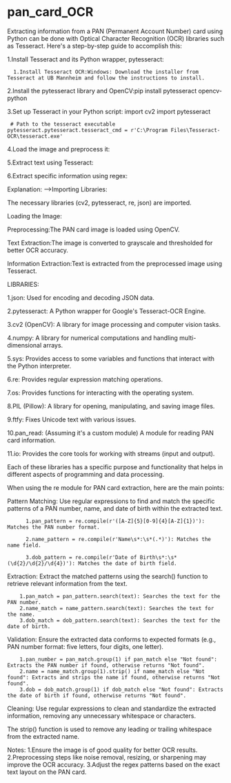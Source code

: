 # pan_card_OCR
Extracting information from a PAN (Permanent Account Number) card using Python can be done with Optical Character Recognition (OCR) libraries such as Tesseract. Here's a step-by-step guide to accomplish this:

1.Install Tesseract and its Python wrapper, pytesseract:

      1.Install Tesseract OCR:Windows: Download the installer from Tesseract at UB Mannheim and follow the instructions to install.
      
2.Install the pytesseract library and OpenCV:pip install pytesseract opencv-python

3.Set up Tesseract in your Python script:
    import cv2
    import pytesseract

     # Path to the tesseract executable
    pytesseract.pytesseract.tesseract_cmd = r'C:\Program Files\Tesseract-OCR\tesseract.exe'
    
4.Load the image and preprocess it:

5.Extract text using Tesseract:

6.Extract specific information using regex:

Explanation:
-->Importing Libraries:

The necessary libraries (cv2, pytesseract, re, json) are imported.

Loading the Image:


Preprocessing:The PAN card image is loaded using OpenCV.

Text Extraction:The image is converted to grayscale and thresholded for better OCR accuracy.


Information Extraction:Text is extracted from the preprocessed image using Tesseract.


LIBRARIES:

   1.json: Used for encoding and decoding JSON data.

   2.pytesseract: A Python wrapper for Google's Tesseract-OCR Engine.

   3.cv2 (OpenCV): A library for image processing and computer vision tasks.

   4.numpy: A library for numerical computations and handling multi-dimensional arrays.

   5.sys: Provides access to some variables and functions that interact with the Python interpreter.

   6.re: Provides regular expression matching operations.

   7.os: Provides functions for interacting with the operating system.

   8.PIL (Pillow): A library for opening, manipulating, and saving image files.

   9.ftfy: Fixes Unicode text with various issues.

   10.pan_read: (Assuming it's a custom module) A module for reading PAN card information.

   11.io: Provides the core tools for working with streams (input and output).

Each of these libraries has a specific purpose and functionality that helps in different aspects of programming and data processing.



When using the re module for PAN card extraction, here are the main points:

Pattern Matching: Use regular expressions to find and match the specific patterns of a PAN number, name, and date of birth within the extracted text.

          1.pan_pattern = re.compile(r'([A-Z]{5}[0-9]{4}[A-Z]{1})'): Matches the PAN number format.

          2.name_pattern = re.compile(r'Name\s*:\s*(.*)'): Matches the name field.

          3.dob_pattern = re.compile(r'Date of Birth\s*:\s*(\d{2}/\d{2}/\d{4})'): Matches the date of birth field.


Extraction: Extract the matched patterns using the search() function to retrieve relevant information from the text.

        1.pan_match = pan_pattern.search(text): Searches the text for the PAN number.
        2.name_match = name_pattern.search(text): Searches the text for the name.
        3.dob_match = dob_pattern.search(text): Searches the text for the date of birth.

Validation: Ensure the extracted data conforms to expected formats (e.g., PAN number format: five letters, four digits, one letter).

        1.pan_number = pan_match.group(1) if pan_match else "Not found": Extracts the PAN number if found, otherwise returns "Not found".
        2.name = name_match.group(1).strip() if name_match else "Not found": Extracts and strips the name if found, otherwise returns "Not found".
        3.dob = dob_match.group(1) if dob_match else "Not found": Extracts the date of birth if found, otherwise returns "Not found".

Cleaning: Use regular expressions to clean and standardize the extracted information, removing any unnecessary whitespace or characters.

The strip() function is used to remove any leading or trailing whitespace from the extracted name.


Notes:
     1.Ensure the image is of good quality for better OCR results.
     2.Preprocessing steps like noise removal, resizing, or sharpening may improve the OCR accuracy.
     3.Adjust the regex patterns based on the exact text layout on the PAN card.
 















